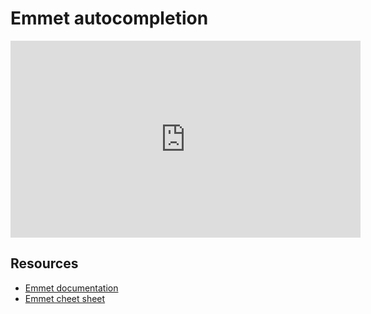 # Emmet autocompletion

<iframe width="560" height="315" src="https://www.youtube.com/embed/voPo3iqueR0" frameborder="0" allow="accelerometer; autoplay; encrypted-media; gyroscope; picture-in-picture" allowfullscreen></iframe>

## Resources

- [Emmet documentation](https://docs.emmet.io)
- [Emmet cheet sheet](https://docs.emmet.io/cheat-sheet/)